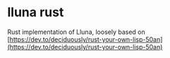# lluna rust

Rust implementation of Lluna, loosely based on [https://dev.to/deciduously/rust-your-own-lisp-50an](https://dev.to/deciduously/rust-your-own-lisp-50an)
